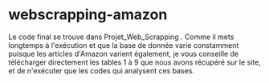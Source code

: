# webscrapping-amazon

Le code final se trouve dans Projet_Web_Scrapping . Comme il mets longtemps à l'exécution et que la base de donnée varie constamment puisque les articles d'Amazon varient également, je vous conseille de télécharger directement les tables 1 à 9 que nous avons récupéré sur le site, et de n'exécuter que les codes qui analysent ces bases. 
